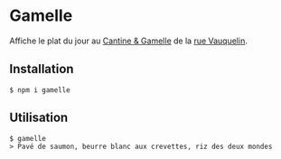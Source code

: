 # Gamelle

Affiche le plat du jour au [Cantine & Gamelle](https://cantine-gamelle.fr)
de la [rue Vauquelin](https://cantine-gamelle.fr/vauquelin/).

## Installation

```shell
$ npm i gamelle
```

## Utilisation

```shell
$ gamelle
> Pavé de saumon, beurre blanc aux crevettes, riz des deux mondes
```
